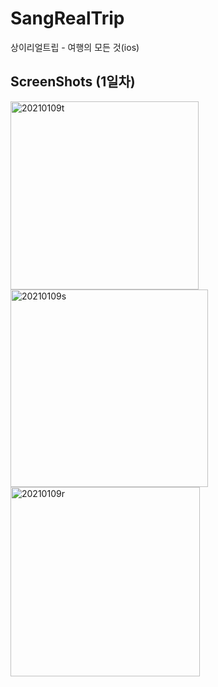 # SangRealTrip
상이리얼트립 - 여행의 모든 것(ios)

ScreenShots (1일차)
-----------

<div>
  
<img width="301" alt="20210109t" src="https://user-images.githubusercontent.com/51842141/104085838-c72aae80-5295-11eb-8b5b-e01e5baefc2b.png">
<img width="316" alt="20210109s" src="https://user-images.githubusercontent.com/51842141/104085852-e6294080-5295-11eb-8293-845176851067.png">
<img width="303" alt="20210109r" src="https://user-images.githubusercontent.com/51842141/104085853-e7f30400-5295-11eb-812f-e1bd8dd3f8b6.png">  

<div>
